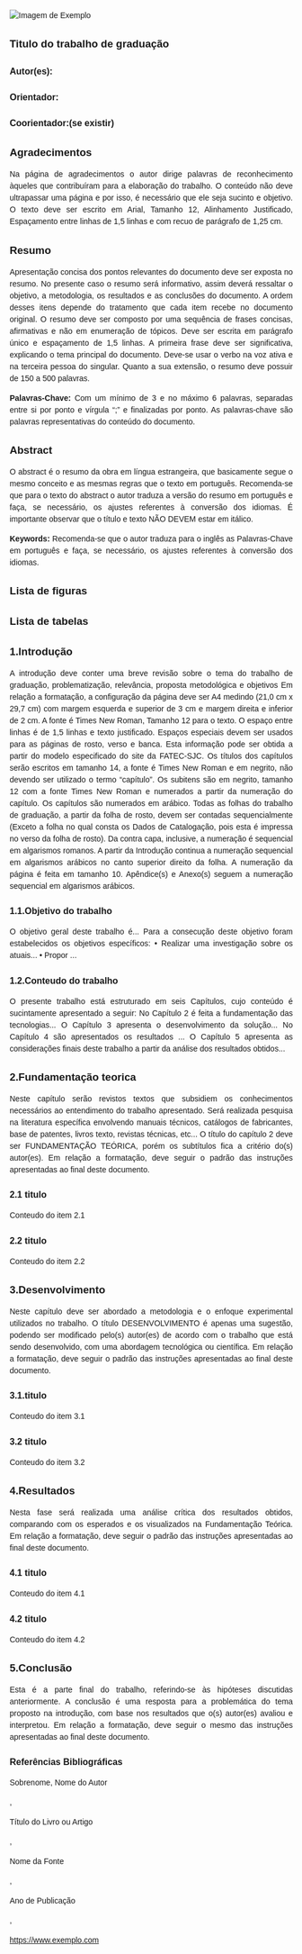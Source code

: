 <!DOCTYPE html>
<html>
<head>
 <style>
    /* Seus estilos CSS aqui */
    body {
  font-family: Arial, sans-serif;
  line-height: 1.5;
  margin: 2em;  
}
h1 {
  font-size: 14pt;
  margin-bottom: 0.5em;
}
h2 {
  font-size: 12pt;
  margin-bottom: 0.5em;
}
  img {
      display: block;
      margin: 0 auto;
    }
p {
  margin-bottom: 1em;
  text-align: justify;
}
ul, ol {
  margin-left: 2em;
}
table {
  border-collapse: collapse;
  width: 100%;
}
th, td {
  border: 1px solid black;
  padding: 8px;
  text-align: left;
}
blockquote {
  margin: 1em 0;
  padding-left: 1em;
  border-left: 4px solid #ccc;
}
  /* abnt-references.css */
/* abnt-references.css */
.references {
  margin-top: 1em;
}

.references h2 {
  font-size: 14pt;
  margin-bottom: 0.5em;
}

.references p {
  margin-bottom: 0.5em;
  display: inline;
}

.references .separator {
  margin: 0 0.2em;
}

.references .author {
  font-family: Arial, sans-serif;
  font-weight: bold;
}

.references .title {
  font-style: italic;
}

.references .source {
  font-family: Arial, sans-serif;
}

.references .year {
  font-weight: bold;
}

.references .url {
  color: blue;
  text-decoration: underline;
}


  </style>
</head>
<body>
  <img src="download.jfif" alt="Imagem de Exemplo" >
  <h1>Titulo do trabalho de graduação</h1>
  <h2>Autor(es): </h2>
  <h2>Orientador:</h2>
  <h2>Coorientador:(se existir)</h2>
  <h1>Agradecimentos</h1> 
  <p>Na página de agradecimentos o autor dirige palavras de reconhecimento àqueles que contribuíram para a elaboração do trabalho. O conteúdo não deve ultrapassar uma página e por isso, é necessário que ele seja sucinto e objetivo.
O texto deve ser escrito em Arial, Tamanho 12, Alinhamento Justificado, Espaçamento entre linhas de 1,5 linhas e com recuo de parágrafo de 1,25 cm.
  </p>
  <h1><b>Resumo</b></h1> 
  <p>Apresentação concisa dos pontos relevantes do documento deve ser exposta no resumo. No presente caso o resumo será informativo, assim deverá ressaltar o objetivo, a metodologia, os resultados e as conclusões do documento. A ordem desses itens depende do tratamento que cada item recebe no documento original. O resumo deve ser composto por uma sequência de frases concisas, afirmativas e não em enumeração de tópicos. Deve ser escrita em parágrafo único e espaçamento de 1,5 linhas. A primeira frase deve ser significativa, explicando o tema principal do documento. Deve-se usar o verbo na voz ativa e na terceira pessoa do singular. Quanto a sua extensão, o resumo deve possuir de 150 a 500 palavras. </p>
  <p><b>Palavras-Chave:</b> Com um mínimo de 3 e no máximo 6 palavras, separadas entre si por ponto e vírgula “;” e finalizadas por ponto. As palavras-chave são palavras representativas do conteúdo do documento.</p>
  <h1><b>Abstract</b></h1> 
  <p>O abstract é o resumo da obra em língua estrangeira, que basicamente segue o mesmo conceito e as mesmas regras que o texto em português. Recomenda-se que para o texto do abstract o autor traduza a versão do resumo em português e faça, se necessário, os ajustes referentes à conversão dos idiomas. É importante observar que o título e texto NÃO DEVEM estar em itálico.</p>
  <p><b>Keywords:</b> Recomenda-se que o autor traduza para o inglês as Palavras-Chave em português e faça, se necessário, os ajustes referentes à conversão dos idiomas.</p>
  <h1>Lista de figuras</h1>
  <h1>Lista de tabelas</h1>
  <h1>1.Introdução</h1>  
  <p>A introdução deve conter uma breve revisão sobre o tema do trabalho de graduação,  problematização, relevância, proposta metodológica e objetivos 
Em relação a formatação, a configuração da página deve ser A4 medindo (21,0 cm x 29,7 cm) com margem esquerda e superior de 3 cm e margem direita e inferior de 2 cm. A fonte é Times New Roman, Tamanho 12 para o texto. O espaço entre linhas é de 1,5 linhas e texto justificado. Espaços especiais devem ser usados para as páginas de rosto, verso e banca. Esta informação pode ser obtida a partir do modelo especificado do site da FATEC‐SJC.
Os títulos dos capítulos serão escritos em tamanho 14, a fonte é Times New Roman e em negrito, não devendo ser utilizado o termo “capítulo”. Os subitens são em negrito, tamanho 12 com a fonte Times New Roman e numerados a partir da numeração do capítulo. Os capítulos são numerados em arábico. 
Todas as folhas do trabalho de graduação, a partir da folha de rosto, devem ser contadas sequencialmente (Exceto a folha no qual consta os Dados de Catalogação, pois esta é impressa no verso da folha de rosto). Da contra capa, inclusive, a numeração é sequencial em algarismos romanos. A partir da Introdução continua a numeração sequencial em algarismos arábicos no canto superior direito da folha. A numeração da página é feita em tamanho 10. Apêndice(s) e Anexo(s) seguem a numeração sequencial em algarismos arábicos. 
  </p>
  <h2>1.1.Objetivo do trabalho</h2>
  <p>O objetivo geral deste trabalho é...
Para a consecução deste objetivo foram estabelecidos os objetivos específicos:
        •	Realizar uma investigação sobre os atuais...
•	Propor ...
  </p>
  <h2>1.2.Conteudo do trabalho</h2>
  <p>O presente trabalho está estruturado em seis Capítulos, cujo conteúdo é sucintamente apresentado a seguir:
No Capítulo 2 é feita a fundamentação das tecnologias...
O Capítulo 3 apresenta o desenvolvimento da solução...
No Capítulo 4 são apresentados os resultados ...
O Capítulo 5 apresenta as considerações finais  deste trabalho a partir da análise dos resultados obtidos...
  </p>
  <h1>2.Fundamentação teorica</h1>
  <p>Neste capítulo serão revistos textos que subsidiem os conhecimentos necessários ao entendimento do trabalho apresentado. Será realizada pesquisa na literatura específica envolvendo manuais técnicos, catálogos de fabricantes, base de patentes, livros texto, revistas técnicas, etc... 
O título do capítulo 2 deve ser FUNDAMENTAÇÃO TEÓRICA, porém os subtítulos fica a critério do(s) autor(es). 
Em relação a formatação, deve seguir o padrão das instruções apresentadas ao final deste documento.
  </p>
  <h2>2.1 titulo</h2>
  <p>Conteudo do item 2.1</p>
  <h2>2.2 titulo</h2>
  <p>Conteudo do item 2.2</p>
  <h1>3.Desenvolvimento</h1>
  <p>Neste capítulo deve ser abordado a metodologia e o enfoque experimental utilizados no trabalho. O título DESENVOLVIMENTO é apenas uma sugestão, podendo ser modificado pelo(s) autor(es) de acordo com o trabalho que está sendo desenvolvido, com uma abordagem tecnológica ou científica. 
Em relação a formatação, deve seguir o padrão das instruções apresentadas ao final deste documento.
  </p>
  <h2>3.1.titulo</h2>
  <p>Conteudo do item 3.1</p>
  <h2>3.2 titulo</h2>
  <p>Conteudo do item 3.2</p>
  <h1>4.Resultados</h1>
  <p>Nesta fase será realizada uma análise crítica dos resultados obtidos, comparando com os esperados e os visualizados na Fundamentação Teórica.
Em relação a formatação, deve seguir o  padrão das instruções apresentadas ao final deste documento.
  </p>
    <h2>4.1 titulo</h2>
    <p>Conteudo do item 4.1</p>
    <h2>4.2 titulo</h2>
    <p>Conteudo do item 4.2</p>
<h1>5.Conclusão</h1>
    <p>Esta é a parte final do trabalho, referindo-se às hipóteses discutidas anteriormente. A conclusão é uma resposta para a problemática do tema proposto na introdução, com base nos resultados que o(s) autor(es) avaliou e interpretou. 
Em relação a formatação, deve seguir o mesmo das instruções apresentadas ao final deste documento.
</p>
<div class="references">
    <h2>Referências Bibliográficas</h2>
    <p class="author">Sobrenome, Nome do Autor</p>
    <span class="separator">,</span>
    <p class="title">Título do Livro ou Artigo</p>
    <span class="separator">,</span>
    <p class="source">Nome da Fonte</p>
    <span class="separator">,</span>
    <p class="year">Ano de Publicação</p>
    <span class="separator">,</span>
    <p class="url"><a href="https://www.exemplo.com">https://www.exemplo.com</a></p>
  </div>
</body>
</html>
